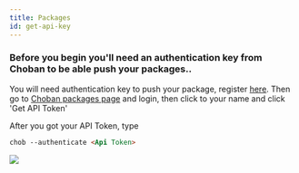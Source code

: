 ```yaml
---
title: Packages
id: get-api-key
---
```


### Before you begin you'll need an authentication key from Choban to be able push your packages..

You will need authentication key to push your package, register [here](https://choban.herokuapp.com/register). Then go to [Choban packages page](https://choban.herokuapp.com/packages/) and login, then click to your name and click 'Get API Token'

After you got your API Token, type


```markdown
chob --authenticate <Api Token>
```

![](assets/openmind.png)